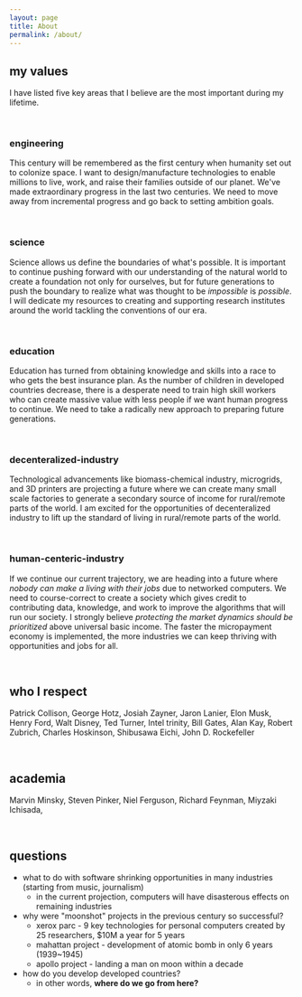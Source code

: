 ```yaml
---
layout: page
title: About
permalink: /about/
---
```


## my values
I have listed five key areas that I believe are the most important during my lifetime. 

&nbsp;
### engineering

This century will be remembered as the first century when humanity set out to colonize space. I want to design/manufacture technologies to enable millions to live, work, and raise their families outside of our planet. We've made extraordinary progress in the last two centuries. We need to move away from incremental progress and go back to setting ambition goals. 

&nbsp;
### science

Science allows us define the boundaries of what's possible. It is important to continue pushing forward with our understanding of the natural world to create a foundation not only for ourselves, but for future generations to push the boundary to realize what was thought to be *impossible* is *possible*. I will dedicate my resources to creating and supporting research institutes around the world tackling the conventions of our era.

&nbsp;
### education

Education has turned from obtaining knowledge and skills into a race to who gets the best insurance plan. As the number of children in developed countries decrease, there is a desperate need to train high skill workers who can create massive value with less people if we want human progress to continue. We need to take a radically new approach to preparing future generations. 

&nbsp;
### decenteralized-industry

Technological advancements like biomass-chemical industry, microgrids, and 3D printers are projecting a future where we can create many small scale factories to generate a secondary source of income for rural/remote parts of the world. I am excited for the opportunities of decenteralized industry to lift up the standard of living in rural/remote parts of the world. 

&nbsp;
### human-centeric-industry

If we continue our current trajectory, we are heading into a future where *nobody can make a living with their jobs* due to networked computers. We need to course-correct to create a society which gives credit to contributing data, knowledge, and work to improve the algorithms that will run our society. I strongly believe *protecting the market dynamics should be prioritized* above universal basic income. The faster the micropayment economy is implemented, the more industries we can keep thriving with opportunities and jobs for all.

&nbsp;

## who I respect 
 Patrick Collison, George Hotz, Josiah Zayner, Jaron Lanier, Elon Musk, Henry Ford, Walt Disney, Ted Turner, Intel trinity, Bill Gates, Alan Kay, Robert Zubrich, Charles Hoskinson, Shibusawa Eichi, John D. Rockefeller

&nbsp;

## academia
 Marvin Minsky, Steven Pinker, Niel Ferguson, Richard Feynman, Miyzaki Ichisada, 

&nbsp;

## questions
- what to do with software shrinking opportunities in many industries (starting from music, journalism) 
    - in the current projection, computers will have disasterous effects on remaining industries
- why were "moonshot" projects in the previous century so successful?
    - xerox parc - 9 key technologies for personal computers created by 25 researchers, $10M a year for 5 years 
    - mahattan project - development of atomic bomb in only 6 years (1939~1945) 
    - apollo project - landing a man on moon within a decade
- how do you develop developed countries? 
    - in other words, **where do we go from here?**